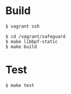 # Build

```shell
$ vagrant ssh

$ cd /vagrant/safeguard
$ make libbpf-static
$ make build
```

# Test

```shell
$ make test
```
